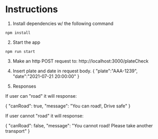 # Instructions

1. Install dependencies w/ the following command

```
npm install
```
2. Start the app

```
npm run start
```

3. Make an http POST request to:
http://localhost:3000/plateCheck

4. Insert plate and date in request body.
{
    "plate":"AAA-1239",
    "date":"2021-07-21 20:00:00"
}

5. Responses

If user can "road" it will response:

{
    "canRoad": true,
    "message": "You can road!, Drive safe"
}

If user cannot "road" it will response:

{
    "canRoad": false,
    "message": "You cannot road! Please take another transport"
}